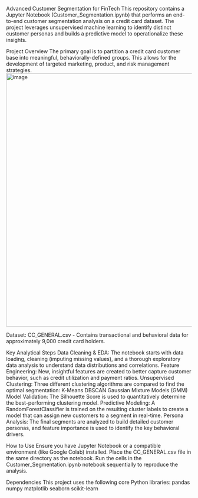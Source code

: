 Advanced Customer Segmentation for FinTech
This repository contains a Jupyter Notebook (Customer_Segmentation.ipynb) that performs an end-to-end customer segmentation analysis on a credit card dataset. The project leverages unsupervised machine learning to identify distinct customer personas and builds a predictive model to operationalize these insights.

Project Overview
The primary goal is to partition a credit card customer base into meaningful, behaviorally-defined groups. This allows for the development of targeted marketing, product, and risk management strategies.
<img width="662" height="686" alt="image" src="https://github.com/user-attachments/assets/f014ae63-aa67-49a5-936b-d797608c2491" />

Dataset: CC_GENERAL.csv - Contains transactional and behavioral data for approximately 9,000 credit card holders.

Key Analytical Steps
Data Cleaning & EDA: The notebook starts with data loading, cleaning (imputing missing values), and a thorough exploratory data analysis to understand data distributions and correlations.
Feature Engineering: New, insightful features are created to better capture customer behavior, such as credit utilization and payment ratios.
Unsupervised Clustering: Three different clustering algorithms are compared to find the optimal segmentation:
K-Means
DBSCAN
Gaussian Mixture Models (GMM)
Model Validation: The Silhouette Score is used to quantitatively determine the best-performing clustering model.
Predictive Modeling: A RandomForestClassifier is trained on the resulting cluster labels to create a model that can assign new customers to a segment in real-time.
Persona Analysis: The final segments are analyzed to build detailed customer personas, and feature importance is used to identify the key behavioral drivers.

How to Use
Ensure you have Jupyter Notebook or a compatible environment (like Google Colab) installed.
Place the CC_GENERAL.csv file in the same directory as the notebook.
Run the cells in the Customer_Segmentation.ipynb notebook sequentially to reproduce the analysis.

Dependencies
This project uses the following core Python libraries:
pandas
numpy
matplotlib
seaborn
scikit-learn
